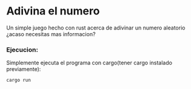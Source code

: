 # Adivina el numero
Un simple juego hecho con rust acerca de adivinar un numero aleatorio ¿acaso necesitas mas informacion?

### Ejecucion:
Simplemente ejecuta el programa con cargo(tener cargo instalado previamente):
```sh
cargo run
``` 
